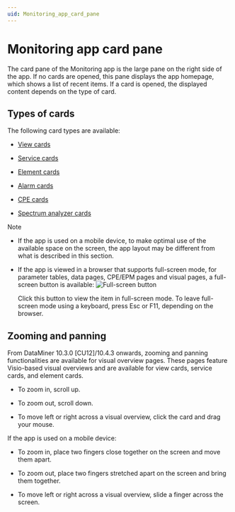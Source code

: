 ```yaml
---
uid: Monitoring_app_card_pane
---
```


# Monitoring app card pane

The card pane of the Monitoring app is the large pane on the right side of the app. If no cards are opened, this pane displays the app homepage, which shows a list of recent items. If a card is opened, the displayed content depends on the type of card.

## Types of cards

The following card types are available:

- [View cards](xref:View_Cards)

- [Service cards](xref:Service_Cards)

- [Element cards](xref:Element_Cards)

- [Alarm cards](xref:Alarm_Cards)

- [CPE cards](xref:CPE_Cards)

- [Spectrum analyzer cards](xref:Spectrum_Analyzer_Cards)

> [!NOTE]
>
> - If the app is used on a mobile device, to make optimal use of the available space on the screen, the app layout may be different from what is described in this section.
> - If the app is viewed in a browser that supports full-screen mode, for parameter tables, data pages, CPE/EPM pages and visual pages, a full-screen button is available: ![Full-screen button](~/user-guide/images/CubeMaximize00028.png)
>
>   Click this button to view the item in full-screen mode. To leave full-screen mode using a keyboard, press Esc or F11, depending on the browser.

## Zooming and panning

From DataMiner 10.3.0 [CU12]/10.4.3 onwards<!--RN 38395-->, zooming and panning functionalities are available for visual overview pages. These pages feature Visio-based visual overviews and are available for view cards, service cards, and element cards.

- To zoom in, scroll up.

- To zoom out, scroll down.

- To move left or right across a visual overview, click the card and drag your mouse.

If the app is used on a mobile device:

- To zoom in, place two fingers close together on the screen and move them apart.

- To zoom out, place two fingers stretched apart on the screen and bring them together.

- To move left or right across a visual overview, slide a finger across the screen.
